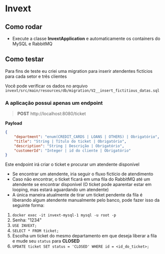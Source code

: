 # Invext 

## Como rodar

- Execute a classe **InvextApplication** e automaticamente os containers do MySQL e RabbitMQ

## Como testar

Para fins de teste eu criei uma migration para inserir atendentes fictícios para cada 
setor e três clientes

Você pode verificar os dados no arquivo `invext/src/main/resources/db/migration/V2__insert_fictitious_datas.sql`

### A aplicação possui apenas um endpoint

> **POST** http://localhost:8080/ticket

**Payload**

```json
{
	"department": "enum(CREDIT_CARDS | LOANS | OTHERS) | Obrigatório",
	"title": "String | Título do ticket | Obrigatório",
	"description": "String | Descrição | Obrigatório",
	"customerId": "Integer | id do cliente | Obrigatório"
}
```

Este endpoint irá criar o ticket e procurar um atendente disponível

- Se encontrar um atendente, iria seguir o fluxo fictício de atendimento
- Caso não encontrar, o ticket ficará em uma fila do RabbitMQ até um atendente se 
  encontrar disponível (O ticket pode aparentar estar em looping, mas estará 
  aguardando um atendente)
- A única maneira atualmente de tirar um ticket pendente da fila é liberando algum 
  atendente manualmente pelo banco, pode fazer isso da seguinte forma:

1. `docker exec -it invext-mysql-1 mysql -u root -p`
2. Senha: "1234"
3. `USE INVEXT;`
4. `SELECT * FROM ticket;`
5. Escolha um ticket do mesmo departamento em que deseja liberar a fila e mude seu 
   `status` para **CLOSED**
6. `UPDATE ticket SET status = 'CLOSED' WHERE id = <id_do_ticket>;`